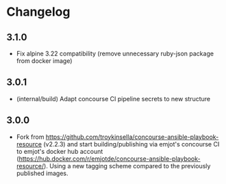 # Changelog

## 3.1.0

* Fix alpine 3.22 compatibility (remove unnecessary ruby-json package from docker image)

## 3.0.1

* (internal/build) Adapt concourse CI pipeline secrets to new structure

## 3.0.0

* Fork from https://github.com/troykinsella/concourse-ansible-playbook-resource (v2.2.3)
  and start building/publishing via emjot's concourse CI to emjot's docker hub account
  (https://hub.docker.com/r/emjotde/concourse-ansible-playbook-resource/).
  Using a new tagging scheme compared to the previously published images.
